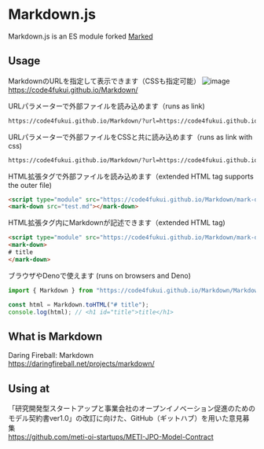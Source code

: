 # Markdown.js

Markdown.js is an ES module forked [Marked](https://marked.js.org/)  

## Usage

MarkdownのURLを指定して表示できます（CSSも指定可能）
![image](https://user-images.githubusercontent.com/1715217/120247226-b82cb300-c2ad-11eb-8f32-c0223118df53.png)
https://code4fukui.github.io/Markdown/

URLパラメーターで外部ファイルを読み込めます（runs as link)
```html
https://code4fukui.github.io/Markdown/?url=https://code4fukui.github.io/Markdown/test/test.md
```

URLパラメーターで外部ファイルをCSSと共に読み込めます（runs as link with css)
```html
https://code4fukui.github.io/Markdown/?url=https://code4fukui.github.io/Markdown/test/test.md&css=https://code4fukui.github.io/Markdown/test/style.css
```

HTML拡張タグで外部ファイルを読み込めます（extended HTML tag supports the outer file)
```html
<script type="module" src="https://code4fukui.github.io/Markdown/mark-down.js"></script>
<mark-down src="test.md"></mark-down>
```

HTML拡張タグ内にMarkdownが記述できます（extended HTML tag)
```html
<script type="module" src="https://code4fukui.github.io/Markdown/mark-down.js"></script>
<mark-down>
# title
</mark-down>
```

ブラウザやDenoで使えます (runs on browsers and Deno)
```js
import { Markdown } from "https://code4fukui.github.io/Markdown/Markdown.js";

const html = Markdown.toHTML("# title");
console.log(html); // <h1 id="title">title</h1>
```

## What is Markdown

Daring Fireball: Markdown  
https://daringfireball.net/projects/markdown/  

## Using at
「研究開発型スタートアップと事業会社のオープンイノベーション促進のためのモデル契約書ver1.0」の改訂に向けた、GitHub（ギットハブ）を用いた意見募集  
https://github.com/meti-oi-startups/METI-JPO-Model-Contract  




